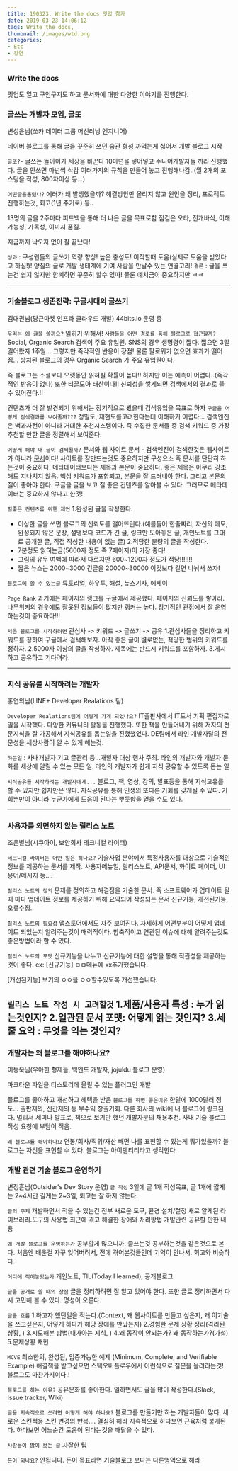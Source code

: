 ```yaml
---
title: 190323. Write the docs 밋업 참가
date: 2019-03-23 14:06:12
tags: Write the docs,
thumbnail: /images/wtd.png
categories:
- Etc
- 강연
---
```


### Write the docs
밋업도 열고 구인구지도 하고 문서화에 대한 다양한 이야기를 진행한다.

### 글쓰는 개발자 모임, 글또
변성윤님(쏘카 데이터 그룹 머신러닝 엔지니어)

네이버 블로그를 통해 글을 꾸준히 쓰던 습관 형성
까먹는게 싫어서 개발 블로그 시작

`글또?`- 글쓰는 똘아이가 세상을 바꾼다
10마넌을 넣어넣고 주니어개발자들 끼리 진행했다. 글을 안쓰면 마넌씩 삭감
여러가지의 규칙을 만들어 놓고 진행해나감..(월 2개의 포스팅을 작성, 800자이상 등...)

`어떤글을올렸나?`
에러가 왜 발생했을까? 해결방안만 올리지 않고 원인을 정리, 프로젝트 진행하는것, 회고(1년 주기로) 등..

13명의 글을 2주마다 피드백을 통해 더 나은 글을 목표로함
점검은 오타, 전개바식, 이해 가능성, 가독성, 이미지 품질.

지금까지 낙오자 없이 잘 끝났다!

`성과` : 구성원들의 글쓰기 역량 향상! 높은 충성도! 이직할때 도움(실제로 도움을 받았다고 하심!)! 양질의 글로 개발 생태계에 기여 사람을 만날수 있는 연결고리!
`결론` : 글을 쓰는건 쉽지 않지만 함꼐하면 꾸준히 할수 있따! 물론 예치금이 중요하지만 ㅋㅋ


---

### 기술블로그 생존전략: 구글시대의 글쓰기
김대권님(당근마켓 인프라 클라우드 개발)
44bits.io 운영 중

`우리는 왜 글을 쓸까요?` 읽히기 위해서!
`사람들을 어떤 경로를 통해 블로그로 접근할까?`
Social, Organic Search 검색이 주요 유입원.
SNS의 경우 생명령이 짧다. 짧으면 3일 길어봤자 1주일... 그렇지만 즉각적인 반응이 장점!
물론 팔로워가 없으면 효과가 떨어짐...
방치된 블로그의 경우 Organic Search 가 주요 유입원이다.

즉 블로그는 소셜보다 오랫동안 읽혀질 확률이 높다!! 하지만 이는 예측이 어렵다..(즉각적인 반응이 없다)
또한 티끌모아 태산이다!! 신뢰성을 쌓게되면 검색에서의 결과로 뜰 수 있어진다.!!

컨텐츠가 더 잘 발견되기 위해서는 장기적으로 봤을때 검색유입을 목표로 하자
`구글을 어떻게 검색결과를 보여줄까???`
 정밀도, 재현도를고려한다는데 이해하기 어렵다... 검색엔진은 백과사전이 아니라 거대한 추천시스템이다.  즉 수집한 문서들 중 검색 키워드 중 가장 추천할 만한 글을 정렬해서 보여준다.

`어떻게 해야 내 글이 검색될까?`
문서와 웹 사이트
문서 - 검색엔진이 검색한것은 웹사이트가 아니라 <u>문서</u>이다! 사이트를 잘만드는것도 중요하지만 구성요소 즉 문서를 단단히 하는것이 중요하다.
메타데이터보다는 제목과 본문이 중요하다. 좋은 제목은 아무리 강조해도 지나치지 않음. 핵심 키워드가 포함되고, 본문을 잘 드러내야 한다. 그리고 본문의 질이 좋아야 한다.
구글을 글을 보고 질 좋은 컨텐츠를 알아볼 수 있다. 그러므로 메타데이터는 중요하지 않다고 한것!

`질좋은 컨텐츠를 위핸 제언`
1.완성된 글을 작성한다.  
- 이상한 글을 쓰면 블로그의 신뢰도를 떨어뜨린다.(예를들어 한줄짜리, 자신의 메모, 완성되지 않은 문장, 설명보다 코드가 긴 글, 링크만 모아놓은 글, 개인노트를 그대로 공개한 글, 직접 작성한 내용이 없는 글)
2.적당한 분량의 글을 작성한다.
- 7분정도 읽히는글(5600자 정도 즉 7페이지)이 가장 좋다!
- 그림의 유무 여백에 따라서 다르지만 600~1200자 정도가 적당!!!!!!!
- 짧은 뉴스는 2000~3000 긴글을 20000~30000 이것보다 길면 나눠서 쓰자!

`블로그에 쓸 수 있는글`
튜토리얼, 하우투, 해설, 뉴스기사, 에세이

`Page Rank`
과거에는 페이지의 랭크를 구글에서 제공했다. 페이지의 신뢰도를 쌓아라. 나무위키의 경우에도 잘못된 정보들이 많지만 랭커는 높다.
장기적인 관점에서 잘 운영하는것이 중요하다!!!

`처음 블로그를 시작하려면`
관심사 -> 키워드 -> 글쓰기 -> 공유
1.관심사들을 정리하고 키워드를 정하여 구글에서 검색해보자. 아직 좋은 글이 별로없는, 적당한 범위의 키워드를 정하자.
2.5000자 이상의 글을 작성하자. 제목에는 반드시 키워드를 포함하자.
3.게시하고 공유하고 기다려라.

---

### 지식 공유를 시작하려는 개발자
홍연의님(LINE+ Developer Realations 팀)

`Developer Realations팀에 어떻게 가게 되었나요?` IT출판사에서 IT도서 기획 편집자로 일을 시작했다.
다양한 커뮤니티 활동을 진행했다. 또한 책을 만들어내기 위해 저자의 전문지식을 잘 가공해서 지식공유를 돕는일을 진했했었다. DE팀에서 라인 개발자달의 전문성을 세상사람이 알 수 있게 해는것.

`하는일` : 사내개발자 기고 글관리 등...개발자 대상 행사 주최. 라인의 개발자와 개발자 문화를 세상에 알릴 수 있는 모든 일. 라인의 개발자가 쉽게 지식 공유할 수 있도록 돕는 일

`지식공유를 시작하려는 개발자에게...`
블로그, 책, 영상, 강의, 발표등을 통해 지식고유를 할 수 있지만 쉽지만은 않다. 지식공유를 통해 인생의 또다른 기회를 갖게될 수 있따. 기회뿐만이 아니라 누군가에게 도움이 된다는 뿌듯함을 얻을 수도 있다.


---

### 사용자를 외면하지 않는 릴리스 노트
조은별님(시큐아이, 보안회사 테크니컬 라이터)

`테크니컬 라이터는 어떤 일은 하나요?`
기술사업 분야에서 특정사용자를 대상으로 기술적인 정보를 제공하는 문서를 제작.
사용자메뉴얼, 릴리스노트, API문서, 화이트 페이퍼, UI용어/메시지 등....

`릴리스 노트의 정의`
문제를 정의하고 해결점을 기술한 문서. 즉 소프트웨어가 업데이트 될때 마다 업데이트 정보를 제공하기 위해 요약되어 작성되는 문서
신규기능, 개선된기능, 오류수정..

`릴리스 노트의 필요성`
앱스토어에서도 자주 보여진다. 자세하게 어떤부분이 어떻게 업데이트 되었는지 알려주는것이 매력적이다.
함축적이고 연관된 이슈에 대해 알려주는것도 좋은방법이라 할 수 있다.

`릴리스 노트의 포멧`
신규기능을 나누고 신규기능에 대한 설명을 통해 직관성을 제공하는것이 좋다.
ex:
[신규기능]
ㅁㅁ메뉴에 xx추가했습니다.

[개선된기능]
보기의 ㅇㅇ을 ㅇㅇ할수있도록 개선했습니다.

`릴리스 노트 작성 시 고려할것`
1.제품/사용자 특성 : 누가 읽는것인지?
2.일관된 문서 포맷: 어떻게 읽는 것인지?
3.세 줄 요약 : 무엇을 익는 것인지?
---

### 개발자는 왜 블로그를 해야하나요?
이동욱님(우아한 형제들, 백엔드 개발자, jojuldu 블로그 운영)

마크타운 파일을 티스토리에 올릴 수 있는 플러그인 개발

플로그를 좋아하고 개선하고 혜택을 받음
`블로그를 하면 좋은이유`
한달에 1000달러 정도... 출판제의, 신간제의 등 부수익 창출기회. 다른 회사의 wiki에 내 블로그에 링크된다. 멀리서 세미나 발표로, 책으로 보기만 했던 개발자분의 채용추천. 사내 기술 블로그 작성 요청에 부담이 적음.

`왜 블로그를 해야하나요`
연봉/회사/직위/재산 빼면 나를 표현할 수 있는게 뭐가있을까? 블로그는 자신을 표현할 수 있다.
블로그는 아이덴티티라고 생각한다.

### 개발 관련 기술 블로그 운영하기
변정훈님(Outsider's Dev Story 운영)
`글 작성`
3일에 글 1개 작성목표, 글 1개에 짧게는 2~4시간 길게는 2~3일, 퇴고는 잘 하지 않는다.

`글의 주제`
개발하면서 적을 수 있는건 전부
새로운 도구, 환경 설치/절정
새로 알게된 라이브러리.도구의 사용법
최근에 겪고 해결한 장애와 처리방법
개발관련 공유할 만한 내용

`왜 개발 블로그를 운영하는가`
공부할게 많으니까. 글쓰는것 공부하는것을 같은것으로 본다.
처음엔 배운걸 자꾸 잊어버려서, 전에 겪어본것들인데 기억이 안나서.
회고와 비슷하다.

`어디에 적어놓았는가`
개인노트, TIL(Today I learned), 공개블로그

`글을 공개로 쓸 때의 장점`
글을 정리하려면 잘 알고 있어야 한다. 또한 글로 정리하면서 다시 고민해 볼 수 있다. 명성이 오른다.

`글을 흐름`
1.하고자 했던일을 적는다.(Context, 왜 웹사이트를 만들고 싶은지, 왜 이기술을 쓰고싶은지, 어떻게 하다가 해당 장애를 만났는지)
2.경험한 문제 상황 정리(격리된 상황, )
3.시도해본 방법(내가아는 지식, )
4.왜 동작이 안되는가? 왜 동작하는가?(가설)
5.문제상황 재현

`MCVE`
최소한의, 완성된, 입증가능한 예제
(Minimum, Complete, and Verifiable Example)
해결책을 받고싶으면 스택오버플로우에서 이런식으로 질문을 올려라는것!
블로그도 마찬가지이다.!

`블로그를 하는 이유?`
공유문화를 좋아한다.
일하면서도 글을 많이 작성한다.(Slack, Issue tracker, Wiki)

`글을 지속적으로 쓰려면 어떻게 해야 하나요?`
블로그를 만들기만 하는 개발자들이 많다. 새로운 스킨적용 스킨 변경의 반복....
열심히 해라 지속적으로 하다보면 근육처럼 붙게된다. 하다보면 어느순간 도움이 된다는것을 깨달을 수 있다.

`사람들이 많이 보는 글`
자잘한 팁

`돈이 되나요?`
안됩니다. 돈이 목표라면 기술블로그 보다는 다른영역으로 해라

